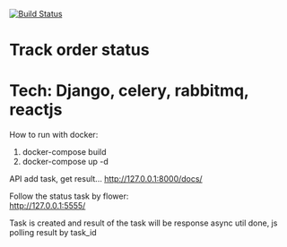 [![Build Status](https://travis-ci.com/ccbndh/trackit.svg?token=A6u9nWoL1AULJQHGeii4&branch=master)](https://travis-ci.com/ccbndh/trackit)   



# Track order status
# Tech: Django, celery, rabbitmq, reactjs

How to run with docker:
1. docker-compose build
2. docker-compose up -d   

API add task, get result...
http://127.0.0.1:8000/docs/

Follow the status task by flower:   
http://127.0.0.1:5555/




Task is created and result of the task will be response async util done, js polling result by task_id



